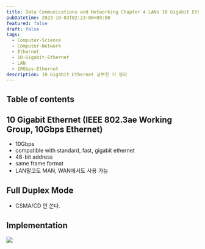 ```yaml
---
title: Data Communications and Networking Chapter 4 LANs 10 Gigabit Ethernet
pubDatetime: 2023-10-03T02:23:00+09:00
featured: false
draft: false
tags:
  - Computer-Science
  - Computer-Network
  - Ethernet
  - 10-Gigabit-Ethernet
  - LAN
  - 10Gbps-Ethernet
description: 10 Gigabit Ethernet 공부한 거 정리
---
```


## Table of contents

## 10 Gigabit Ethernet (IEEE 802.3ae Working Group, 10Gbps Ethernet)

- 10Gbps
- compatible with standard, fast, gigabit ethernet
- 48-bit address
- same frame format
- LAN말고도 MAN, WAN에서도 사용 가능

## Full Duplex Mode

- CSMA/CD 안 쓴다.

## Implementation

![](https://res.cloudinary.com/gyunseo-blog/image/upload/v1698669625/data-communications-and-networking-chapter-4-lans-10-gigabit-ethernet-1696267800246.jpeg)
